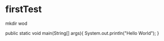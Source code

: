 # firstTest
mkdir wod

public static void main(String[] args){
    System.out.println("Hello World");
}
